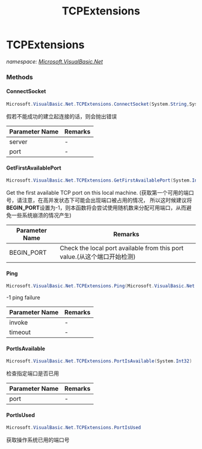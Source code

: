 ﻿---
title: TCPExtensions
---

# TCPExtensions
_namespace: [Microsoft.VisualBasic.Net](N-Microsoft.VisualBasic.Net.html)_



### Methods

#### ConnectSocket
```csharp
Microsoft.VisualBasic.Net.TCPExtensions.ConnectSocket(System.String,System.Int32)
```
假若不能成功的建立起连接的话，则会抛出错误

|Parameter Name|Remarks|
|--------------|-------|
|server|-|
|port|-|


#### GetFirstAvailablePort
```csharp
Microsoft.VisualBasic.Net.TCPExtensions.GetFirstAvailablePort(System.Int32)
```
Get the first available TCP port on this local machine.
 (获取第一个可用的端口号，请注意，在高并发状态下可能会出现端口被占用的情况，
 所以这时候建议将**BEGIN_PORT**设置为-1，则本函数将会尝试使用随机数来分配可用端口，从而避免一些系统崩溃的情况产生)

|Parameter Name|Remarks|
|--------------|-------|
|BEGIN_PORT|Check the local port available from this port value.(从这个端口开始检测)|


#### Ping
```csharp
Microsoft.VisualBasic.Net.TCPExtensions.Ping(Microsoft.VisualBasic.Net.AsynInvoke,System.Int32)
```
-1 ping failure

|Parameter Name|Remarks|
|--------------|-------|
|invoke|-|
|timeout|-|


#### PortIsAvailable
```csharp
Microsoft.VisualBasic.Net.TCPExtensions.PortIsAvailable(System.Int32)
```
检查指定端口是否已用

|Parameter Name|Remarks|
|--------------|-------|
|port|-|


#### PortIsUsed
```csharp
Microsoft.VisualBasic.Net.TCPExtensions.PortIsUsed
```
获取操作系统已用的端口号




